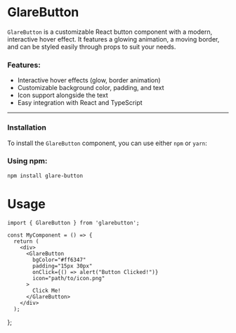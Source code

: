 # GlareButton

`GlareButton` is a customizable React button component with a modern, interactive hover effect. It features a glowing animation, a moving border, and can be styled easily through props to suit your needs.

### Features:
- Interactive hover effects (glow, border animation)
- Customizable background color, padding, and text
- Icon support alongside the text
- Easy integration with React and TypeScript

---

### Installation

To install the `GlareButton` component, you can use either `npm` or `yarn`:

### Using npm:
```bash
npm install glare-button
```

# Usage

```tsx
import { GlareButton } from 'glarebutton';

const MyComponent = () => {
  return (
    <div>
      <GlareButton 
        bgColor="#ff6347" 
        padding="15px 30px" 
        onClick={() => alert("Button Clicked!")}
        icon="path/to/icon.png"
      >
        Click Me!
      </GlareButton>
    </div>
  );
```
};
